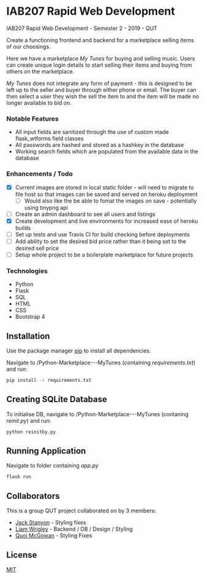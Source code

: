 # IAB207 Rapid Web Development

IAB207 Rapid Web Development - Semester 2 - 2019 - QUT

Create a functioning frontend and backend for a marketplace selling items of our choosings.

Here we have a marketplace *My Tunes* for buying and selling music. Users can create unique login details to start selling their items and buying from others on the marketplace.

*My Tunes* does not integrate any form of payment - this is designed to be left up to the seller and buyer through either phone or email. The buyer can then select a user they wish the sell the item to and the item will be made no longer available to bid on.

### Notable Features
- All input fields are sanitized through the use of custom made flask_wtforms field classes
- All passwords are hashed and stored as a hashkey in the database
- Working search fields which are populated from the available data in the database
 
### Enhancements / Todo
- [x] Current images are stored in local static folder - will need to migrate to file host so that images can be saved and served on heroku deployment
  - [ ] Would also like the be able to fomat the images on save - potentially using tinypng api
- [ ] Create an admin dashboard to see all users and listings
- [x] Create development and live environments for increased ease of heroku builds
- [ ] Set up tests and use Travis CI for build checking before deployments
- [ ] Add ability to set the desired bid price rather than it being set to the desired sell price
- [ ] Setup whole project to be a boilerplate marketplace for future projects
  
### Technologies
- Python
- Flask
- SQL
- HTML
- CSS
- Bootstrap 4

## Installation

Use the package manager [pip](https://pip.pypa.io/en/stable/) to install all dependencies.

Navigate to /Python-Marketplace---MyTunes (containing *requirements.txt*) and run:

```bash
pip install -r requirements.txt
```

## Creating SQLite Database
To initialise DB, navigate to /Python-Marketplace---MyTunes (contaning *reinit.py*) and run:
```bash
python reinitby.py
```

## Running Application
Navigate to folder containing *app.py*
```bash
flask run
```

## Collaborators
This is a group QUT project collaborated on by 3 members:

 - [Jack Stanyon](https://github.com/stanyonja/) - Styling fixes
 - [Liam Wrigley](https://github.com/liamwrigley/) - Backend / DB / Design / Styling
 - [Quoi McGowan](https://github.com/quoim) - Styling Fixes


## License
[MIT](https://choosealicense.com/licenses/mit/)

